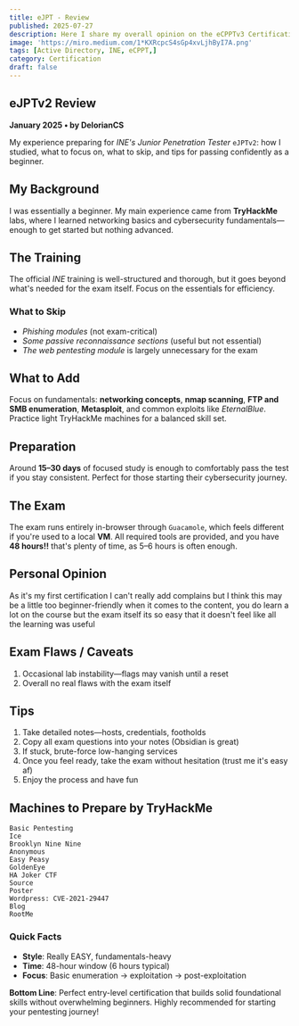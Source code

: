 ```yaml
---
title: eJPT - Review 
published: 2025-07-27
description: Here I share my overall opinion on the eCPPTv3 Certification by INE, some Tips & Tricks and some machines & material to actually prepare for the certification 
image: 'https://miro.medium.com/1*KXRcpcS4sGp4xvLjhByI7A.png'
tags: [Active Directory, INE, eCPPT,]
category: Certification
draft: false
---
```


## eJPTv2 Review

**January 2025 • by DelorianCS**

My experience preparing for *INE's* *Junior Penetration Tester* `eJPTv2`: how I studied, what to focus on, what to skip, and tips for passing confidently as a beginner.

## My Background
I was essentially a beginner. My main experience came from **TryHackMe** labs, where I learned networking basics and cybersecurity fundamentals—enough to get started but nothing advanced.

## The Training
The official *INE*  training is well-structured and thorough, but it goes beyond what's needed for the exam itself. Focus on the essentials for efficiency.

### What to Skip
- *Phishing modules* (not exam-critical)
- *Some passive reconnaissance sections* (useful but not essential)
- *The web pentesting module* is largely unnecessary for the exam

## What to Add
Focus on fundamentals: **networking concepts**, **nmap scanning**, **FTP and SMB enumeration**, **Metasploit**, and common exploits like *EternalBlue*. Practice light TryHackMe machines for a balanced skill set.

## Preparation
Around **15–30 days** of focused study is enough to comfortably pass the test if you stay consistent. Perfect for those starting their cybersecurity journey.

## The Exam
The exam runs entirely in-browser through `Guacamole`, which feels different if you're used to a local **VM**. All required tools are provided, and you have **48 hours!!** that's plenty of time, as 5–6 hours is often enough.

## Personal Opinion
As it's my first certification I can't really add complains but I think this may be a little too beginner-friendly when it comes to the content, you do learn a lot on the course but the exam itself its so easy that it doesn't feel like all the learning was useful

## Exam Flaws / Caveats
1. Occasional lab instability—flags may vanish until a reset
2. Overall no real flaws with the exam itself

## Tips
1. Take detailed notes—hosts, credentials, footholds
2. Copy all exam questions into your notes (Obsidian is great)
3. If stuck, brute-force low-hanging services
4. Once you feel ready, take the exam without hesitation (trust me it's easy af)
5. Enjoy the process and have fun

## Machines to Prepare by TryHackMe

```
Basic Pentesting
Ice
Brooklyn Nine Nine
Anonymous
Easy Peasy
GoldenEye
HA Joker CTF
Source
Poster
Wordpress: CVE-2021-29447
Blog
RootMe
```

### Quick Facts
- **Style**: Really EASY, fundamentals-heavy
- **Time**: 48-hour window (6 hours typical)
- **Focus**: Basic enumeration → exploitation → post-exploitation

**Bottom Line**: Perfect entry-level certification that builds solid foundational skills without overwhelming beginners. Highly recommended for starting your pentesting journey!

